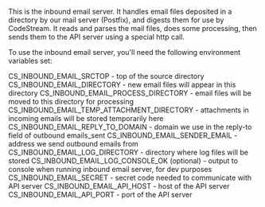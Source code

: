 This is the inbound email server. It handles email files deposited in a directory
by our mail server (Postfix), and digests them for use by CodeStream. It reads
and parses the mail files, does some processing, then sends them to the API server
using a special http call.

To use the inbound email server, you'll need the following environment variables set:

CS_INBOUND_EMAIL_SRCTOP - top of the source directory
CS_INBOUND_EMAIL_DIRECTORY - new email files will appear in this directory
CS_INBOUND_EMAIL_PROCESS_DIRECTORY - email files will be moved to this directory for processing
CS_INBOUND_EMAIL_TEMP_ATTACHMENT_DIRECTORY - attachments in incoming emails will be stored temporarily here
CS_INBOUND_EMAIL_REPLY_TO_DOMAIN - domain we use in the reply-to field of outbound emails_sent
CS_INBOUND_EMAIL_SENDER_EMAIL - address we send outbound emails from
CS_INBOUND_EMAIL_LOG_DIRECTORY - directory where log files will be stored
CS_INBOUND_EMAIL_LOG_CONSOLE_OK (optional) - output to console when running inbound email server, for dev purposes
CS_INBOUND_EMAIL_SECRET - secret code needed to communicate with API server
CS_INBOUND_EMAIL_API_HOST - host of the API server
CS_INBOUND_EMAIL_API_PORT - port of the API server
